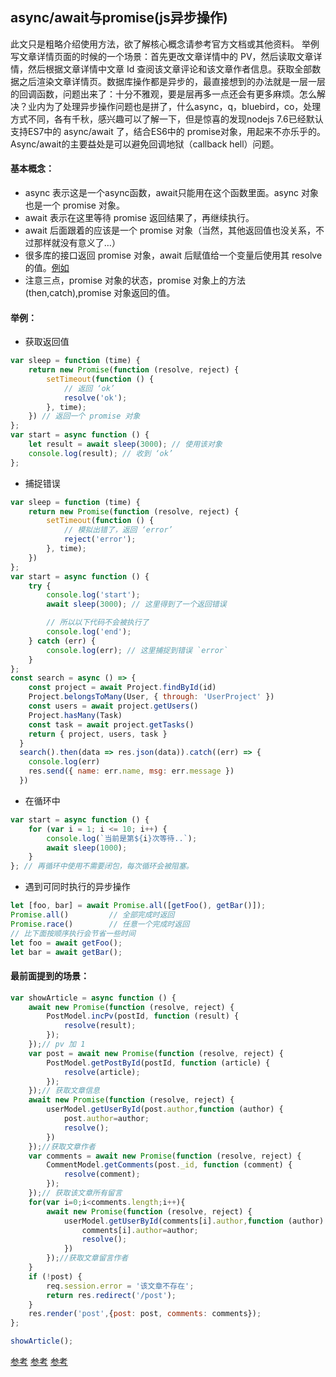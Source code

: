 ## async/await与promise(js异步操作)
此文只是粗略介绍使用方法，欲了解核心概念请参考官方文档或其他资料。
举例写文章详情页面的时候的一个场景：首先更改文章详情中的 PV，然后读取文章详情，然后根据文章详情中文章 Id 查阅该文章评论和该文章作者信息。获取全部数据之后渲染文章详情页。数据库操作都是异步的，最直接想到的办法就是一层一层的回调函数，问题出来了：十分不雅观，要是层再多一点还会有更多麻烦。怎么解决？业内为了处理异步操作问题也是拼了，什么async，q，bluebird，co，处理方式不同，各有千秋，感兴趣可以了解一下，但是惊喜的发现nodejs 7.6已经默认支持ES7中的 async/await 了，结合ES6中的 promise对象，用起来不亦乐乎的。
Async/await的主要益处是可以避免回调地狱（callback hell）问题。

#### 基本概念：
- async 表示这是一个async函数，await只能用在这个函数里面。async 对象也是一个 promise 对象。
- await 表示在这里等待 promise 返回结果了，再继续执行。
- await 后面跟着的应该是一个 promise 对象（当然，其他返回值也没关系，不过那样就没有意义了…）
- 很多库的接口返回 promise 对象，await 后赋值给一个变量后使用其 resolve 的值。[例如](http://mongoosejs.com/docs/api.html#query_Query-exec)
- 注意三点，promise 对象的状态，promise 对象上的方法(then,catch),promise 对象返回的值。

#### 举例：
- 获取返回值
``` javascript
var sleep = function (time) {
    return new Promise(function (resolve, reject) {
        setTimeout(function () {
            // 返回 ‘ok’
            resolve('ok');
        }, time);
    }) // 返回一个 promise 对象
};
var start = async function () {
    let result = await sleep(3000); // 使用该对象
    console.log(result); // 收到 ‘ok’
};
```
- 捕捉错误
```javascript
var sleep = function (time) {
    return new Promise(function (resolve, reject) {
        setTimeout(function () {
            // 模拟出错了，返回 ‘error’
            reject('error');
        }, time);
    })
};
var start = async function () {
    try {
        console.log('start');
        await sleep(3000); // 这里得到了一个返回错误

        // 所以以下代码不会被执行了
        console.log('end');
    } catch (err) {
        console.log(err); // 这里捕捉到错误 `error`
    }
};
const search = async () => {
    const project = await Project.findById(id)
    Project.belongsToMany(User, { through: 'UserProject' })
    const users = await project.getUsers()
    Project.hasMany(Task)
    const task = await project.getTasks()
    return { project, users, task }
  }
  search().then(data => res.json(data)).catch((err) => {
    console.log(err)
    res.send({ name: err.name, msg: err.message })
  })
```
- 在循环中
```javascript
var start = async function () {
    for (var i = 1; i <= 10; i++) {
        console.log(`当前是第${i}次等待..`);
        await sleep(1000);
    }
}; // 再循环中使用不需要闭包，每次循环会被阻塞。
```
- 遇到可同时执行的异步操作
```javascript
let [foo, bar] = await Promise.all([getFoo(), getBar()]);
Promise.all()         // 全部完成时返回
Promise.race()        // 任意一个完成时返回
// 比下面按顺序执行会节省一些时间
let foo = await getFoo();
let bar = await getBar();
```
#### 最前面提到的场景：
```javascript
var showArticle = async function () {
    await new Promise(function (resolve, reject) {
        PostModel.incPv(postId, function (result) {
            resolve(result);
        });
    });// pv 加 1
    var post = await new Promise(function (resolve, reject) {
        PostModel.getPostById(postId, function (article) {
            resolve(article);
        });
    });// 获取文章信息
    await new Promise(function (resolve, reject) {
        userModel.getUserById(post.author,function (author) {
            post.author=author;
            resolve();
        })
    });//获取文章作者
    var comments = await new Promise(function (resolve, reject) {
        CommentModel.getComments(post._id, function (comment) {
            resolve(comment);
        });
    });// 获取该文章所有留言
    for(var i=0;i<comments.length;i++){
        await new Promise(function (resolve, reject) {
            userModel.getUserById(comments[i].author,function (author) {
                comments[i].author=author;
                resolve();
            })
        });//获取文章留言作者
    }
    if (!post) {
        req.session.error = '该文章不存在';
        return res.redirect('/post');
    }
    res.render('post',{post: post, comments: comments});
};

showArticle();
```
[参考](http://es6.ruanyifeng.com/#docs/async)
[参考](https://developer.mozilla.org/zh-CN/docs/Web/JavaScript/Reference/Global_Objects/Promise)
[参考](http://liubin.org/promises-book/#introduction)